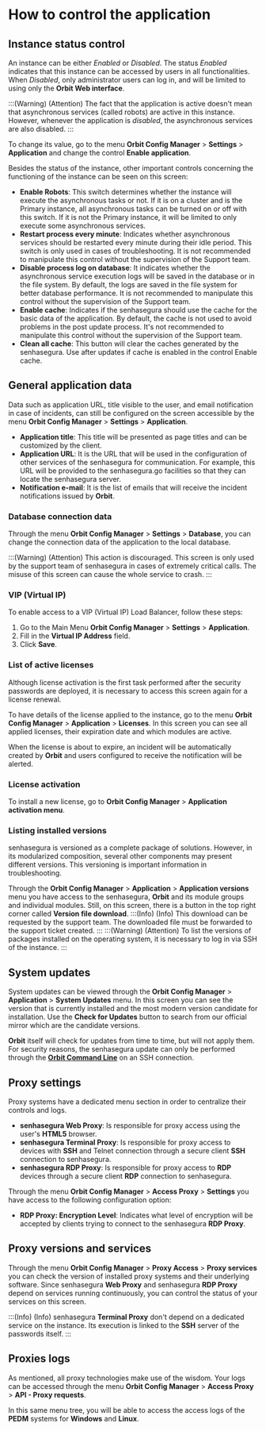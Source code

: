 # How to control the application

## Instance status control

An instance can be either *Enabled* or *Disabled*. The status *Enabled* indicates that this instance can be accessed by users in all functionalities. When *Disabled*, only administrator users can log in, and will be limited to using only the **Orbit Web interface**.

:::(Warning) (Attention)
The fact that the application is active doesn't mean that asynchronous services (called robots) are active in this instance. However, whenever the application is *disabled*, the asynchronous services are also disabled.
:::

To change its value, go to the menu **Orbit Config Manager** > **Settings** > **Application** and change the control **Enable application**.

Besides the status of the instance, other important controls concerning the functioning of the instance can be seen on this screen:
- **Enable Robots**: This switch determines whether the instance will execute the asynchronous tasks or not. If it is on a cluster and is the Primary instance, all asynchronous tasks can be turned on or off with this switch. If it is not the Primary instance, it will be limited to only execute some asynchronous services.
- **Restart process every minute**: Indicates whether asynchronous services should be restarted every minute during their idle period. This switch is only used in cases of troubleshooting. It is not recommended to manipulate this control without the supervision of the Support team.
- **Disable process log on database**: It indicates whether the asynchronous service execution logs will be saved in the database or in the file system. By default, the logs are saved in the file system for better database performance. It is not recommended to manipulate this control without the supervision of the Support team.
- **Enable cache**: Indicates if the senhasegura should use the cache for the basic data of the application. By default, the cache is not used to avoid problems in the post update process. It's not recommended to manipulate this control without the supervision of the Support team.
- **Clean all cache**: This button will clear the caches generated by the senhasegura. Use after updates if cache is enabled in the control Enable cache.

## General application data

Data such as application URL, title visible to the user, and email notification in case of incidents, can still be configured on the screen accessible by the menu **Orbit Config Manager** > **Settings** > **Application**.

- **Application title**: This title will be presented as page titles and can be customized by the client.
- **Application URL**: It is the URL that will be used in the configuration of other services of the senhasegura for communication. For example, this URL will be provided to the senhasegura.go facilities so that they can locate the senhasegura server.
- **Notification e-mail**: It is the list of emails that will receive the incident notifications issued by **Orbit**.

### Database connection data

Through the menu **Orbit Config Manager** > **Settings** > **Database**, you can change the connection data of the application to the local database.

:::(Warning) (Attention)
This action is discouraged. This screen is only used by the support team of senhasegura in cases of extremely critical calls. The misuse of this screen can cause the whole service to crash.
:::

### VIP (Virtual IP)

To enable access to a VIP (Virtual IP) Load Balancer, follow these steps:

1. Go to the Main Menu **Orbit Config Manager** > **Settings** > **Application**.
2. Fill in the **Virtual IP Address** field.
3. Click **Save**.

### List of active licenses

Although license activation is the first task performed after the security passwords are deployed, it is necessary to access this screen again for a license renewal.

To have details of the license applied to the instance, go to the menu **Orbit Config Manager** > **Application** > **Licenses**. In this screen you can see all applied licenses, their expiration date and which modules are active.

When the license is about to expire, an incident will be automatically created by **Orbit** and users configured to receive the notification will be alerted.

### License activation

To install a new license, go to **Orbit Config Manager** > **Application activation menu**. 

### Listing installed versions

senhasegura is versioned as a complete package of solutions. However, in its modularized composition, several other components may present different versions. This versioning is important information in troubleshooting.

Through the **Orbit Config Manager** > **Application** > **Application versions** menu you have access to the senhasegura, **Orbit** and its module groups and individual modules. Still, on this screen, there is a button in the top right corner called **Version file download**. 
:::(Info) (Info)
This download can be requested by the support team. The downloaded file must be forwarded to the support ticket created.
:::
:::(Warning) (Attention)
To list the versions of packages installed on the operating system, it is necessary to log in via SSH of the instance.
:::

## System updates

System updates can be viewed through the **Orbit Config Manager** > **Application** > **System Updates** menu. In this screen you can see the version that is currently installed and the most modern version candidate for installation. Use the **Check for Updates** button to search from our official mirror which are the candidate versions.

**Orbit** itself will check for updates from time to time, but will not apply them. For security reasons, the senhasegura update can only be performed through the [**Orbit Command Line**](/v3-32/docs/orbit-cli) on an SSH connection.

## Proxy settings

Proxy systems have a dedicated menu section in order to centralize their controls and logs. 

- **senhasegura Web Proxy**: Is responsible for proxy access using the user's **HTML5** browser.
- **senhasegura Terminal Proxy**: Is responsible for proxy access to devices with **SSH** and Telnet connection through a secure client **SSH** connection to senhasegura.
- **senhasegura RDP Proxy**: Is responsible for proxy access to **RDP** devices through a secure client **RDP** connection to senhasegura.

Through the menu **Orbit Config Manager** > **Access Proxy** > **Settings** you have access to the following configuration option:
- **RDP Proxy: Encryption Level**: Indicates what level of encryption will be accepted by clients trying to connect to the senhasegura **RDP Proxy**.

## Proxy versions and services

Through the menu **Orbit Config Manager** > **Proxy Access** > **Proxy services** you can check the version of installed proxy systems and their underlying software. Since senhasegura **Web Proxy** and senhasegura **RDP Proxy** depend on services running continuously, you can control the status of your services on this screen.

:::(Info) (Info)
senhasegura **Terminal Proxy** don't depend on a dedicated service on the instance. Its execution is linked to the **SSH** server of the passwords itself.
:::

## Proxies logs

As mentioned, all proxy technologies make use of the wisdom. Your logs can be accessed through the menu **Orbit Config Manager** > **Access Proxy** > **API - Proxy requests**.

In this same menu tree, you will be able to access the access logs of the **PEDM** systems for **Windows** and **Linux**.
